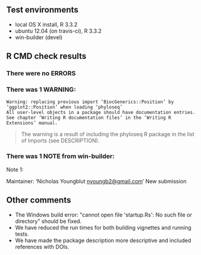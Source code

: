 
## Test environments
* local OS X install, R 3.3.2
* ubuntu 12.04 (on travis-ci), R 3.3.2
* win-builder (devel)

## R CMD check results

### There were no ERRORS

### There was 1 WARNING:

~~~
Warning: replacing previous import ‘BiocGenerics::Position’ by ‘ggplot2::Position’ when loading ‘phyloseq’
All user-level objects in a package should have documentation entries.
See chapter ‘Writing R documentation files’ in the ‘Writing R
Extensions’ manual.
~~~

> The warning is a result of including the phyloseq R package in the list of Imports (see DESCRIPTION).


### There was 1 NOTE from win-builder:

Note 1:

Maintainer: ‘Nicholas Youngblut <nyoungb2@gmail.com>’
New submission


## Other comments

* The Windows build error: "cannot open file 'startup.Rs': No such file or directory" should be fixed.
* We have reduced the run times for both building vignettes and running tests. 
* We have made the package description more descriptive and included references with DOIs.

